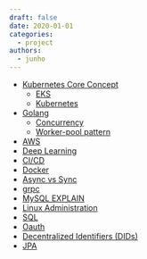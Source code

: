 ```yaml
---
draft: false
date: 2020-01-01
categories:
  - project
authors:
  - junho
---
```


<!-- **Topics** -->

- [Kubernetes Core Concept](https://jnuho.github.io/project/2024/06/01/k8s.html)
  - [EKS](https://jnuho.github.io/articles/eks)
  - [Kubernetes](https://jnuho.github.io/articles/doc_k_in_actions)
- [Golang](https://jnuho.github.io/articles/golang)
  - [Concurrency](https://jnuho.github.io/articles/golang_concurrency)
  - [Worker-pool pattern](https://jnuho.github.io/project/2024/05/30/golang_worker_pool_pattern.html)
- [AWS](https://jnuho.github.io/articles/aws)
- [Deep Learning](https://jnuho.github.io/project/2024/05/31/deep_learning.html)
- [CI/CD](https://jnuho.github.io/articles/cicd)
- [Docker](https://jnuho.github.io/articles/docker)
- [Async vs Sync](https://jnuho.github.io/articles/async_sync)
- [grpc](https://jnuho.github.io/articles/grpc)
- [MySQL EXPLAIN](https://jnuho.github.io/articles/mysql_explain)
- [Linux Administration](https://jnuho.github.io/articles/linux_admin)
- [SQL](https://jnuho.github.io/articles/sql)
- [Oauth](https://jnuho.github.io/articles/oauth)
- [Decentralized Identifiers (DIDs)](https://jnuho.github.io/articles/did.pdf)
- [JPA](https://jnuho.github.io/articles/jpa)

<!--
**Coding Test**
- [Golang leetcode](go_leet)
- [Golang baekjoon](baekjoon)
- [파이썬.Crash Course.2E](python_crash_course)
- [파이썬.코딩 basic](python_coding_basic)
- [파이썬.코딩 test](python_coding_test)
- [파이썬.baekjun](python_baekjun)
- [자바](README_java)
-->


